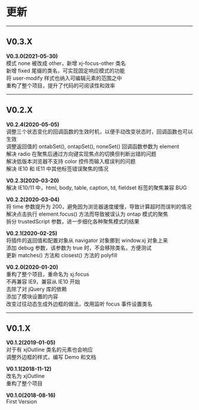 <!--◇ ----------------------------------------------------------------------------------- ◇-->
# 更新



------------------------------------------------------------------------------------------------
## V0.3.X

**V0.3.0(2021-05-30)**  
模式 none 被改成 other，新增 xj-focus-other 类名  
新增 fixed 尾缀的类名，可实现固定响应模式的功能  
将 user-modify 样式也纳入可编辑元素的范围之中  
重构了整个项目，提升了代码的可阅读性和效率  



------------------------------------------------------------------------------------------------
## V0.2.X

**V0.2.4(2020-05-05)**  
调整三个状态变化的回调函数的生效时机，以便手动改变状态时，回调函数也可以生效  
调整返回值的 ontabSet(), ontapSet(), noneSet() 回调函数参数为 element  
解决 radio 在聚焦后通过方向键实现焦点的切换但判断出错的问题  
解决低版本浏览器不支持 color 控件而输入框误判的问题  
解决 IE10 和 IE11 中其他标签错误聚焦的情况  

**V0.2.3(2020-03-20)**  
解决 IE10/11 中，html, body, table, caption, td, fieldset 标签的聚焦兼容 BUG  

**V0.2.2(2020-03-04)**  
将 time 参数提升为 200，避免因为浏览器速度缓慢，导致计算超时而误判的情况  
解决点击执行 element.focus() 方法而导致被误认为 ontap 模式的聚焦  
拆分 trustedScript 参数，进一步细化各种聚焦模式的结果  

**V0.2.1(2020-02-25)**  
将插件的返回值和配置对象从 navigator 对象挪到 window.xj 对象上来  
添加 debug 参数，该参数为 true 时，不会移除类名，方便测试  
更新 matches() 方法和 closest() 方法的 polyfill  

**V0.2.0(2020-01-20)**  
重构了整个项目，重命名为 xj.focus  
不再兼容 IE9，兼容从 IE10 开始  
去除了对 jQuery 库的依赖  
添加了模块设置的内容  
改变过往动态生成外边框的做法，改用监听 focus 事件设置类名  



------------------------------------------------------------------------------------------------
## V0.1.X

**V0.1.2(2019-01-05)**  
对于有 xjOutline 类名的元素也会响应  
调整外边框的样式，编写 Demo 和文档  

**V0.1.1(2018-11-12)**  
改名为 xjOutline  
重构了整个项目  

**V0.1.0(2018-08-16)**  
First Version  


